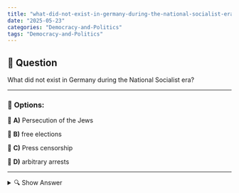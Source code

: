 ```yaml
---
title: "what-did-not-exist-in-germany-during-the-national-socialist-era"
date: "2025-05-23"
categories: "Democracy-and-Politics"
tags: "Democracy-and-Politics"
---
```


## 📌 **Question**

What did not exist in Germany during the National Socialist era?



---

### 📝 **Options:**

🔘 **A)** Persecution of the Jews

🔘 **B)** free elections

🔘 **C)** Press censorship

🔘 **D)** arbitrary arrests

---

<details>
  <summary>🔍 Show Answer</summary>

  <p>
💡  <b>Correct Answer:</b>  b
  </p>
  <p>
    📖<b>Explanation:</b>
    
  </p>
</details>
